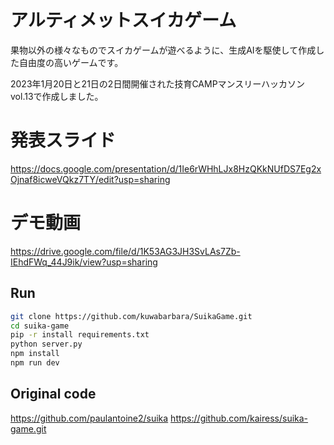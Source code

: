 # アルティメットスイカゲーム

果物以外の様々なものでスイカゲームが遊べるように、生成AIを駆使して作成した自由度の高いゲームです。

2023年1月20日と21日の2日間開催された技育CAMPマンスリーハッカソン vol.13で作成しました。

# 発表スライド
https://docs.google.com/presentation/d/1Ie6rWHhLJx8HzQKkNUfDS7Eg2xOjnaf8icweVQkz7TY/edit?usp=sharing

# デモ動画
https://drive.google.com/file/d/1K53AG3JH3SvLAs7Zb-IEhdFWq_44J9ik/view?usp=sharing

## Run

```bash
git clone https://github.com/kuwabarbara/SuikaGame.git
cd suika-game
pip -r install requirements.txt
python server.py
npm install
npm run dev
```

## Original code

https://github.com/paulantoine2/suika
https://github.com/kairess/suika-game.git

